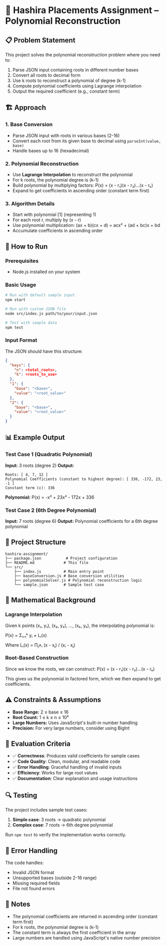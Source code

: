 # 🚀 Hashira Placements Assignment – Polynomial Reconstruction

## 📋 Problem Statement

This project solves the polynomial reconstruction problem where you need to:
1. Parse JSON input containing roots in different number bases
2. Convert all roots to decimal form
3. Use k roots to reconstruct a polynomial of degree (k-1)
4. Compute polynomial coefficients using Lagrange interpolation
5. Output the required coefficient (e.g., constant term)

## 🏗️ Approach

### 1. Base Conversion
- Parse JSON input with roots in various bases (2-16)
- Convert each root from its given base to decimal using `parseInt(value, base)`
- Handle bases up to 16 (hexadecimal)

### 2. Polynomial Reconstruction
- Use **Lagrange Interpolation** to reconstruct the polynomial
- For k roots, the polynomial degree is (k-1)
- Build polynomial by multiplying factors: P(x) = (x - r₁)(x - r₂)...(x - rₖ)
- Expand to get coefficients in ascending order (constant term first)

### 3. Algorithm Details
- Start with polynomial [1] (representing 1)
- For each root r, multiply by (x - r)
- Use polynomial multiplication: (ax + b)(cx + d) = acx² + (ad + bc)x + bd
- Accumulate coefficients in ascending order

## 🚀 How to Run

### Prerequisites
- Node.js installed on your system

### Basic Usage
```bash
# Run with default sample input
npm start

# Run with custom JSON file
node src/index.js path/to/your/input.json

# Test with sample data
npm test
```

### Input Format
The JSON should have this structure:
```json
{
  "keys": {
    "n": <total_roots>,
    "k": <roots_to_use>
  },
  "1": {
    "base": "<base>",
    "value": "<root_value>"
  },
  "2": {
    "base": "<base>",
    "value": "<root_value>"
  }
}
```

## 📊 Example Output

### Test Case 1 (Quadratic Polynomial)
**Input:** 3 roots (degree 2)
**Output:** 
```
Roots: [ 4, 7, 12 ]
Polynomial Coefficients (constant to highest degree): [ 336, -172, 23, -1 ]
Constant term (c): 336
```

**Polynomial:** P(x) = -x³ + 23x² - 172x + 336

### Test Case 2 (6th Degree Polynomial)
**Input:** 7 roots (degree 6)
**Output:** Polynomial coefficients for a 6th degree polynomial

## 🔧 Project Structure

```
hashira-assignment/
├── package.json           # Project configuration
├── README.md             # This file
└── src/
    ├── index.js          # Main entry point
    ├── baseConversion.js # Base conversion utilities
    ├── polynomialSolver.js # Polynomial reconstruction logic
    └── sample.json       # Sample test case
```

## 🧮 Mathematical Background

### Lagrange Interpolation
Given k points (x₁, y₁), (x₂, y₂), ..., (xₖ, yₖ), the interpolating polynomial is:

P(x) = Σᵢ₌₁ᵏ yᵢ × Lᵢ(x)

Where Lᵢ(x) = Πⱼ≠ᵢ (x - xⱼ) / (xᵢ - xⱼ)

### Root-Based Construction
Since we know the roots, we can construct:
P(x) = (x - r₁)(x - r₂)...(x - rₖ)

This gives us the polynomial in factored form, which we then expand to get coefficients.

## ⚠️ Constraints & Assumptions

- **Base Range:** 2 ≤ base ≤ 16
- **Root Count:** 1 ≤ k ≤ n ≤ 10⁵
- **Large Numbers:** Uses JavaScript's built-in number handling
- **Precision:** For very large numbers, consider using BigInt

## 🎯 Evaluation Criteria

- ✅ **Correctness**: Produces valid coefficients for sample cases
- ✅ **Code Quality**: Clean, modular, and readable code
- ✅ **Error Handling**: Graceful handling of invalid inputs
- ✅ **Efficiency**: Works for large root values
- ✅ **Documentation**: Clear explanation and usage instructions

## 🔍 Testing

The project includes sample test cases:
1. **Simple case**: 3 roots → quadratic polynomial
2. **Complex case**: 7 roots → 6th degree polynomial

Run `npm test` to verify the implementation works correctly.

## 🚨 Error Handling

The code handles:
- Invalid JSON format
- Unsupported bases (outside 2-16 range)
- Missing required fields
- File not found errors

## 📝 Notes

- The polynomial coefficients are returned in ascending order (constant term first)
- For k roots, the polynomial degree is (k-1)
- The constant term is always the first coefficient in the array
- Large numbers are handled using JavaScript's native number precision
